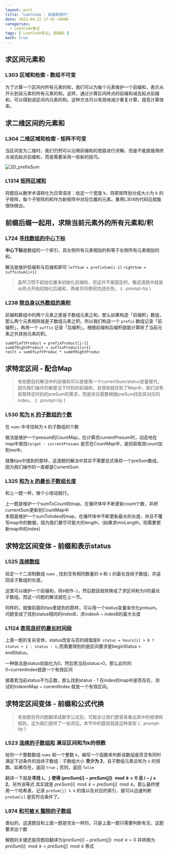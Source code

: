 ```yaml
---
layout: post
title: "LeetCode - 前缀和技巧"
date: 2023-04-22 17:45 +0800
categories:
  - LeetCode笔记
tags: [ LeetCode笔记, 前缀和 ]
math: true
---
```


## 求区间元素和

### L303 区域和检索 - 数组不可变

为了计算一个区间内所有元素的和，我们可以为每个元素维护一个前缀和，表示从开头到该元素的所有元素的和。这样，通过计算区间终点的前缀和减去起点前缀和，可以得到该区间内元素的和。这种方法可以有效地减少重复计算，提高计算效率。

## 求二维区间的元素和

### L304 二维区域和检索 - 矩阵不可变

当区间变为二维时，我们仍然可以沿用前缀和的思路进行求解。但是不能直接用终点减去起点前缀和，而是需要采用一些新的技巧。

![2D_prefixSum](https://cdn.statically.io/gh/TonyMarsh31/image-hosting@master/Blog/LeetCode/2D_prefixSum.crqtinzgfrk.webp)

### L1314 [矩阵区域和](https://leetcode.cn/problems/matrix-block-sum)

将题目从数学术语转化为日常语言：给定一个宽度 k，将原矩阵划分成大小为 k 的子矩阵，每个子矩阵的和作为新矩阵中对应位置的元素。重用L304的代码后就能很快做出。

## 前缀后缀一起用，求除当前元素外的所有元素和/积

### L724 [寻找数组的中心下标](https://leetcode.cn/problems/find-pivot-index)

**中心下标**是数组的一个索引，其左侧所有元素相加的和等于右侧所有元素相加的和。

解法是维护前缀和与后缀和即可 `leftSum = prefixSum[i-1]` `rightSum = suffixSum[i+1]` 

> 虽然习惯于起始位置来初始化前缀和，但这并不是固定的，像这道题中就是从终点开始初始化后缀和，两者共同使用完成任务。
{: .prompt-tip }

### L238 [除自身以外数组的乘积](https://leetcode.cn/problems/product-of-array-except-self)

前缀和数组中的两个元素之差是子数组元素之和，那么如果构造「前缀积」数组，那么两个元素相除就是子数组元素之积。所以我们构造一个 `prefix` 数组记录「前缀积」，再用一个 `suffix` 记录「后缀积」，根据前缀和后缀积就能计算除了当前元素之外其他元素的积。

`sumOfLeftProduct = prefixProduct[i-1]`  
`sumOfRightProduct = suffixProduct[i+1]`   
`reslt = sumOfLeftProduc * sumOfRightProduc`

## 求特定区间  - 配合Map

>有些题目的解法中的前缀和可以直接用一个currentSum/status变量替代，因为我们操作的都是当下时刻的前缀和，且很快就存到了Map中，我们没有获取特定时刻的preSum的需求，而是往往需要根据preSum找到其对应的index。
{: .prompt-tip }

### L530 [和为 K 的子数组的个数](https://leetcode.cn/problems/subarray-sum-equals-k)

在 `nums` 中寻找和为 `K` 的子数组的个数

做法是维护一个presum的CountMap，在计算完currentPresum时，动态地在map中查找`target - currentPresums` 是否在CountMap中，是则获取其count加到res中。

就像tips中提到的那样，这道题的解法中其实不需要显式保存一个preSum数组，因为我们操作的一直都是CurrentSum

### L325 [和为 k 的最长子数组长度](https://leetcode.cn/problems/maximum-size-subarray-sum-equals-k)

和上一题一样，做个小改动就行。

上一题是维护一个sumToCount的map，在循环体中不断更新count个数，并把currentSum更新到CountMap中  
本题是维护一个sumToIndex的map，在循环体中不断更新最长的长度，并且不覆写map中的数据，因为我们要尽可能大的length，(如果求minLength，则需要更新map中的index)

## 求特定区间变体  - 前缀和表示status

### L525 [连续数组](https://leetcode.cn/problems/contiguous-array)

给定一个二进制数组 `nums` , 找到含有相同数量的 `0` 和 `1` 的最长连续子数组，并返回该子数组的长度。

这里可以维护一个前缀和，将`0`视作`-1`，然后题目就转换成了求区间和为0的最长子数组。而这一问题的解法就在上一节。

同样的，就像前面的tips里提到的那样，可以用一个status变量来优化presum。问题变成了找到status相同的indexB，求indexA ~ indexB的最大长度

### L1124 [表现良好的最长时间段](https://leetcode.cn/problems/longest-well-performing-interval)

上面一题的复杂变体，status改变与否的阈值是8: `status = hours[i] > 8 ? status + 1 : status - 1;`而需要得到的是区间要求是beginStatus < endStatus。

一种做法是status初始化为0，然后若当前status>0，那么此时的 0~currentIndex就是一个有效区间

接着若当前status不为正数，那么找到status - 1 在index的map中是否存在，测试的IndexinMap ~ currentIndex 就是一个有效区间。

## 求特定区间变体  - 前缀和公式代换

> 有些题目将问题翻译成数学公式后，可能会让我们更容易看出其中的规律和规则，这为我们提供了一些洞见。本节中的题目就是这种类型
{: .prompt-tip }

### L523 [ 连续的子数组和](https://leetcode.cn/problems/continuous-subarray-sum) 满足区间和为k的倍数

给你一个整数数组 `nums` 和一个整数 `k`，编写一个函数来判断该数组是否含有同时满足下述条件的连续子数组：子数组大小 **至少为 2**，且子数组元素总和为 `k` 的倍数。如果存在，返回 `true`；否则，返回 `false`

翻译一下就是**寻找 `i, j` 使得  $(preSum[i] - preSum[j]) \mod k = 0$ 且 $i - j \geq 2$**。另外该等式 其实就是 $preSum[i] \mod k = preSum[j] \mod k$。那么最终使用一个哈希表，记录 `preSum[j] % k` 的值以及对应的索引，就可以迅速判断 `preSum[i]` 是否符合条件了。

### L974 [和可被 K 整除的子数组](https://leetcode.cn/problems/subarray-sums-divisible-by-k) 

类似的，这道题目和上面一题是完全一样的，只是上面一题只需要判断有无，这题要求出个数

解题的关键还是将题目翻译为$(preSum[i] - preSum[j]) \mod k = 0$ 并转换为$preSum[i] \mod k = preSum[j] \mod k$ 等式
